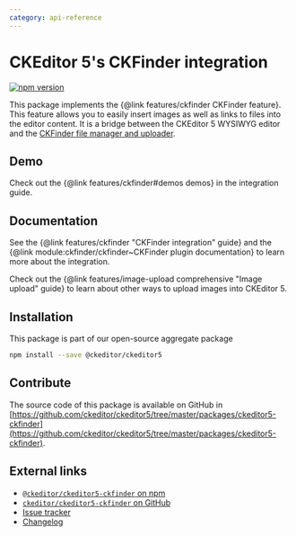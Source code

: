 ```yaml
---
category: api-reference
---
```


# CKEditor&nbsp;5's CKFinder integration

[![npm version](https://badge.fury.io/js/%40ckeditor%2Fckeditor5-ckfinder.svg)](https://www.npmjs.com/package/@ckeditor/ckeditor5-ckfinder)

This package implements the {@link features/ckfinder CKFinder feature}. This feature allows you to easily insert images as well as links to files into the editor content. It is a bridge between the CKEditor&nbsp;5 WYSIWYG editor and the [CKFinder file manager and uploader](https://ckeditor.com/ckfinder).

## Demo

Check out the {@link features/ckfinder#demos demos} in the integration guide.

## Documentation

See the {@link features/ckfinder "CKFinder integration" guide} and the {@link module:ckfinder/ckfinder~CKFinder plugin documentation} to learn more about the integration.

Check out the {@link features/image-upload comprehensive "Image upload" guide} to learn about other ways to upload images into CKEditor&nbsp;5.

## Installation

This package is part of our open-source aggregate package

```bash
npm install --save @ckeditor/ckeditor5
```

## Contribute

The source code of this package is available on GitHub in [https://github.com/ckeditor/ckeditor5/tree/master/packages/ckeditor5-ckfinder](https://github.com/ckeditor/ckeditor5/tree/master/packages/ckeditor5-ckfinder).

## External links

* [`@ckeditor/ckeditor5-ckfinder` on npm](https://www.npmjs.com/package/@ckeditor/ckeditor5-ckfinder)
* [`ckeditor/ckeditor5-ckfinder` on GitHub](https://github.com/ckeditor/ckeditor5/tree/master/packages/ckeditor5-ckfinder)
* [Issue tracker](https://github.com/ckeditor/ckeditor5/issues)
* [Changelog](https://github.com/ckeditor/ckeditor5/blob/master/CHANGELOG.md)
